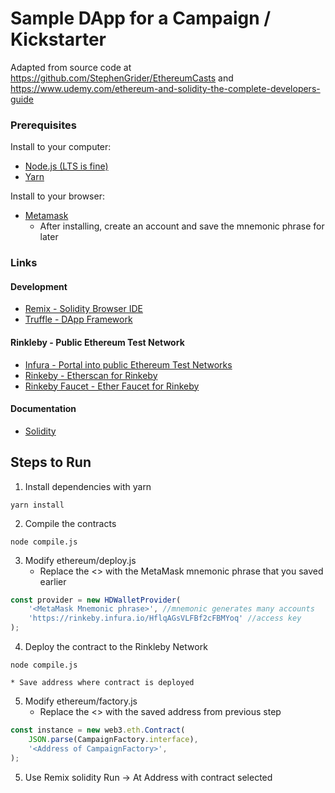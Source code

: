# Sample DApp for a Campaign / Kickstarter

Adapted from source code at https://github.com/StephenGrider/EthereumCasts and https://www.udemy.com/ethereum-and-solidity-the-complete-developers-guide

### Prerequisites
Install to your computer:
* [Node.js (LTS is fine)](https://nodejs.org/en/)
* [Yarn](https://yarnpkg.com/en/docs/install)

Install to your browser:
* [Metamask](https://chrome.google.com/webstore/search/metamask)  
    * After installing, create an account and save the mnemonic phrase for later
### Links
#### Development
* [Remix - Solidity Browser IDE](https://remix.ethereum.org/)
* [Truffle - DApp Framework](http://truffleframework.com/)

#### Rinkleby - Public Ethereum Test Network
* [Infura - Portal into public Ethereum Test Networks](https://infura.io/)
* [Rinkeby - Etherscan for Rinkeby](https://rinkeby.etherscan.io/)
* [Rinkeby Faucet - Ether Faucet for Rinkeby](https://faucet.rinkeby.io/)

#### Documentation
* [Solidity](https://solidity.readthedocs.io/en/develop/)

## Steps to Run
1. Install dependencies with yarn
```shell
yarn install
```
2. Compile the contracts
```shell
node compile.js
```
3. Modify ethereum/deploy.js  
    * Replace the <> with the MetaMask mnemonic phrase that you saved earlier
```javascript
const provider = new HDWalletProvider( 
    '<MetaMask Mnemonic phrase>', //mnemonic generates many accounts
    'https://rinkeby.infura.io/HflqAGsVLFBf2cFBMYoq' //access key
);
```
4. Deploy the contract to the Rinkleby Network
```shell
node compile.js
```
    * Save address where contract is deployed
5. Modify ethereum/factory.js  
    * Replace the <> with the saved address from previous step
```javascript
const instance = new web3.eth.Contract(
    JSON.parse(CampaignFactory.interface),
    '<Address of CampaignFactory>',
);
```
5. Use Remix solidity Run -> At Address with contract selected
